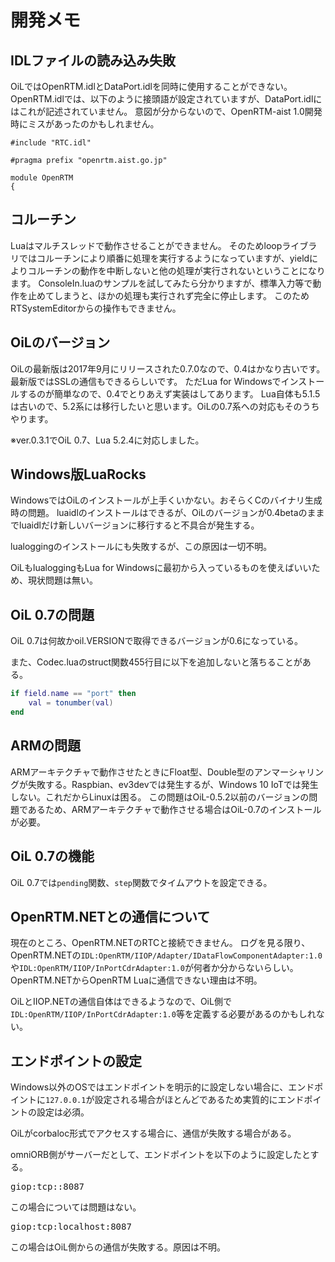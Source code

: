 # 開発メモ
## IDLファイルの読み込み失敗

OiLではOpenRTM.idlとDataPort.idlを同時に使用することができない。
OpenRTM.idlでは、以下のように接頭語が設定されていますが、DataPort.idlにはこれが記述されていません。
意図が分からないので、OpenRTM-aist 1.0開発時にミスがあったのかもしれません。

```IDL
#include "RTC.idl"

#pragma prefix "openrtm.aist.go.jp"

module OpenRTM
{
```

## コルーチン
Luaはマルチスレッドで動作させることができません。
そのためloopライブラリではコルーチンにより順番に処理を実行するようになっていますが、yieldによりコルーチンの動作を中断しないと他の処理が実行されないということになります。
ConsoleIn.luaのサンプルを試してみたら分かりますが、標準入力等で動作を止めてしまうと、ほかの処理も実行されず完全に停止します。
このためRTSystemEditorからの操作もできません。

## OiLのバージョン
OiLの最新版は2017年9月にリリースされた0.7.0なので、0.4はかなり古いです。最新版ではSSLの通信もできるらしいです。
ただLua for Windowsでインストールするのが簡単なので、0.4でとりあえず実装はしてあります。
Lua自体も5.1.5は古いので、5.2系には移行したいと思います。OiLの0.7系への対応もそのうちやります。

※ver.0.3.1でOiL 0.7、Lua 5.2.4に対応しました。

## Windows版LuaRocks

WindowsではOiLのインストールが上手くいかない。おそらくCのバイナリ生成時の問題。
luaidlのインストールはできるが、OiLのバージョンが0.4betaのままでluaidlだけ新しいバージョンに移行すると不具合が発生する。

lualoggingのインストールにも失敗するが、この原因は一切不明。

OiLもlualoggingもLua for Windowsに最初から入っているものを使えばいいため、現状問題は無い。

## OiL 0.7の問題

OiL 0.7は何故かoil.VERSIONで取得できるバージョンが0.6になっている。

また、Codec.luaのstruct関数455行目に以下を追加しないと落ちることがある。

```Lua
if field.name == "port" then
	val = tonumber(val)
end
```

## ARMの問題
ARMアーキテクチャで動作させたときにFloat型、Double型のアンマーシャリングが失敗する。Raspbian、ev3devでは発生するが、Windows 10 IoTでは発生しない。これだからLinuxは困る。
この問題はOiL-0.5.2以前のバージョンの問題であるため、ARMアーキテクチャで動作させる場合はOiL-0.7のインストールが必要。

## OiL 0.7の機能

OiL 0.7では`pending`関数、`step`関数でタイムアウトを設定できる。

## OpenRTM.NETとの通信について
現在のところ、OpenRTM.NETのRTCと接続できません。
ログを見る限り、OpenRTM.NETの`IDL:OpenRTM/IIOP/Adapter/IDataFlowComponentAdapter:1.0`や`IDL:OpenRTM/IIOP/InPortCdrAdapter:1.0`が何者か分からないらしい。
OpenRTM.NETからOpenRTM Luaに通信できない理由は不明。

OiLとIIOP.NETの通信自体はできるようなので、OiL側で`IDL:OpenRTM/IIOP/InPortCdrAdapter:1.0`等を定義する必要があるのかもしれない。


## エンドポイントの設定
Windows以外のOSではエンドポイントを明示的に設定しない場合に、エンドポイントに`127.0.0.1`が設定される場合がほとんどであるため実質的にエンドポイントの設定は必須。

OiLがcorbaloc形式でアクセスする場合に、通信が失敗する場合がある。

omniORB側がサーバーだとして、エンドポイントを以下のように設定したとする。

<pre>
giop:tcp::8087
</pre>

この場合については問題はない。

<pre>
giop:tcp:localhost:8087
</pre>

この場合はOiL側からの通信が失敗する。原因は不明。
